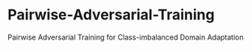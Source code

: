 # Pairwise-Adversarial-Training
Pairwise Adversarial Training for Class-imbalanced Domain Adaptation
